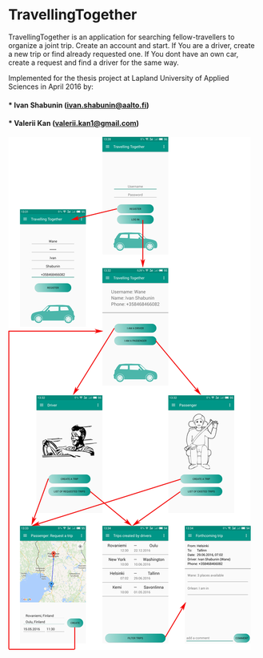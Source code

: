 # TravellingTogether

TravellingTogether is an application for searching fellow-travellers to organize a joint trip. 
Create an account and start. If You are a driver, create a new trip or find already requested one. If You dont have an own car, create a request and find a driver for the same way.

Implemented for the thesis project at Lapland University of Applied Sciences in April 2016 by: 
#### * Ivan Shabunin (ivan.shabunin@aalto.fi)
#### * Valerii Kan (valerii.kan1@gmail.com)

![alt text](app/image/diagram.png)
